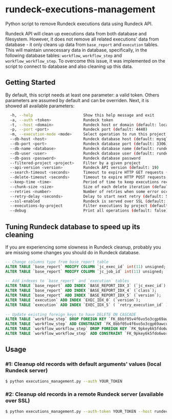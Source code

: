 # rundeck-executions-management

Python script to remove Rundeck executions data using Rundeck API.

Rundeck API will clean up executions data from both database and filesystem. However, it does not remove all related executions' data from database - it only cleans up data from `base_report` and `execution` tables. This will maintain unnecessary data in database, specifically, in the following database tables: `workflow`, `workflow_step` and `workflow_workflow_step`. To overcome this issue, it was implemented on the script to connect to database and also cleaning up this data.

## Getting Started

By default, this script needs at least one parameter: a valid token. Others parameters are assumed by default and can be overriden. Next, it is showed all available parameters:

```sh
  -h, --help                      Show this help message and exit
  -a, --auth <token>              Rundeck token
  -t, --host <domain>             Rundeck host or domain (default: localhost)
  -p, --port <port>               Rundeck port (default: 4440)
  -m, --execution-mode <mode>     Select operation to run this project (default: cleanup)
  --db-host <host>                Rundeck database host (default: mysql-host)
  --db-port <port>                Rundeck database port (default: 3306)
  --db-name <database>            Rundeck database name (default: rundeck)
  --db-user <user>                Rundeck database user (default: rundeck)
  --db-pass <password>            Rundeck database password
  --filtered-project <project>    Filter by a given project
  --api-version <version>         Rundeck API version (default: 19)
  --search-timeout <seconds>      Timeout to expire HTTP GET requests (default: 60)
  --delete-timeout <seconds>      Timeout to expire HTTP POST requests (default: 300)
  --keep-time <time>              Period of time to keep executions records (default: 30d)
  --chunk-size <size>             Size of each delete iteration (default: 200)
  --retries <number>              Number of retries when some error occur (default: 5)
  --retry-delay <seconds>         Delay to start next retry (default: 5)
  --ssl-enabled                   Rundeck is served over SSL (default: false)
  --executions-by-project         Filter executions by project (default: true)
  --debug                         Print all operations (default: false)
```

## Tuning Rundeck database to speed up its cleaning

If you are experiencing some slowness in Rundeck cleanup, probably you are missing some changes you should do in Rundeck database.

```sql
-- Change columns type from base_report table
ALTER TABLE `base_report` MODIFY COLUMN `jc_exec_id` int(11) unsigned;
ALTER TABLE `base_report` MODIFY COLUMN `jc_job_id` int(11) unsigned;
 
-- Add indexes to `base_report` and `execution` tables
ALTER TABLE `base_report` ADD INDEX `BASE_REPORT_IDX_3` (`jc_exec_id`);
ALTER TABLE `base_report` ADD INDEX `BASE_REPORT_IDX_4` (`class`);
ALTER TABLE `base_report` ADD INDEX `BASE_REPORT_IDX_5` (`version`);
ALTER TABLE `execution` ADD INDEX `EXEC_IDX_0` (`version`);
ALTER TABLE `execution` ADD INDEX `EXEC_IDX_5` ( `retry_execution_id` );
 
-- Update existing foreign keys to have DELETE ON CASCADE
ALTER TABLE `workflow_step` DROP FOREIGN KEY `FK_8bbf05v4f6vo5o3cgp69awcue`;
ALTER TABLE `workflow_step` ADD CONSTRAINT `FK_8bbf05v4f6vo5o3cgp69awcue` FOREIGN KEY(`error_handler_id`) REFERENCES workflow_step(`id`) ON DELETE CASCADE;
ALTER TABLE `workflow_workflow_step` DROP FOREIGN KEY `FK_9pkey6k5fdo6worgquakkh7d1`;
ALTER TABLE `workflow_workflow_step` ADD CONSTRAINT `FK_9pkey6k5fdo6worgquakkh7d1` FOREIGN KEY(`workflow_step_id`) REFERENCES workflow_step(`id`) ON DELETE CASCADE;
```

## Usage

### **#1:** Cleanup old records with default arguments' values (local Rundeck server)

```sh
$ python executions_management.py --auth YOUR_TOKEN
```

### **#2:** Cleanup old records in a remote Rundeck server (available over SSL)

```sh
$ python executions_management.py --auth-token YOUR_TOKEN --host rundeck.domain.com --port 443 --ssl-enabled
```